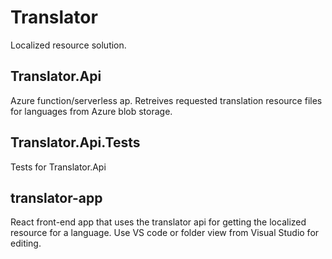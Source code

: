# Translator
Localized resource solution. 

## Translator.Api
Azure function/serverless ap. Retreives requested translation resource files for languages from Azure blob storage. 

## Translator.Api.Tests
Tests for Translator.Api

## translator-app
React front-end app that uses the translator api for getting the localized resource for a language. Use VS code or folder view from Visual Studio for editing.

